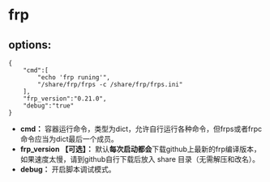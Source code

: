 # frp

## options:

```
{
    "cmd":[
        "echo 'frp runing'",
        "/share/frp/frps -c /share/frp/frps.ini"
    ],
    "frp_version":"0.21.0",
    "debug":"true"
}
```

- **cmd：** 容器运行命令，类型为dict，允许自行运行各种命令，但frps或者frpc命令应当为dict最后一个成员。
- **frp_version 【可选】：** 默认**每次启动都会**下载github上最新的frp编译版本，如果速度太慢，请到github自行下载后放入 share 目录（无需解压和改名）。
- **debug：** 开启脚本调试模式。 
